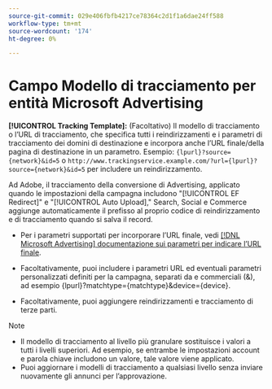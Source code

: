 ```yaml
---
source-git-commit: 029e406fbfb4217ce78364c2d1f1a6dae24ff588
workflow-type: tm+mt
source-wordcount: '174'
ht-degree: 0%

---
```

# Campo Modello di tracciamento per entità Microsoft Advertising

<!-- Search CRUD and bulk edit of Microsoft entity settings -->

**[!UICONTROL Tracking Template]:** (Facoltativo) Il modello di tracciamento o l’URL di tracciamento, che specifica tutti i reindirizzamenti e i parametri di tracciamento dei domini di destinazione e incorpora anche l’URL finale/della pagina di destinazione in un parametro. Esempio: `{lpurl}?source={network}&id=5` o `http://www.trackingservice.example.com/?url={lpurl}?source={network}&id=5` per includere un reindirizzamento.

Ad Adobe, il tracciamento della conversione di Advertising, applicato quando le impostazioni della campagna includono &quot;[!UICONTROL EF Redirect]&quot; e &quot;[!UICONTROL Auto Upload],&quot; Search, Social e Commerce aggiunge automaticamente il prefisso al proprio codice di reindirizzamento e di tracciamento quando si salva il record.

* Per i parametri supportati per incorporare l’URL finale, vedi [[!DNL Microsoft Advertising] documentazione sui parametri per indicare l’URL finale](https://help.ads.microsoft.com/#apex/3/en/56799).

* Facoltativamente, puoi includere i parametri URL ed eventuali parametri personalizzati definiti per la campagna, separati da e commerciali (&amp;), ad esempio {lpurl}?matchtype={matchtype}&amp;device={device}.

* Facoltativamente, puoi aggiungere reindirizzamenti e tracciamento di terze parti.

<!-- Some entities may need additional/different notes. Try to keep this applicable to all MS entities. -->

>[!NOTE]
>
>* Il modello di tracciamento al livello più granulare sostituisce i valori a tutti i livelli superiori. Ad esempio, se entrambe le impostazioni account e parola chiave includono un valore, tale valore viene applicato.
>* Puoi aggiornare i modelli di tracciamento a qualsiasi livello senza inviare nuovamente gli annunci per l’approvazione.

